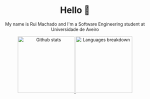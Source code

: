 <div align="center">
  <h1> Hello &#x1F44B; </h1>
  <p> My name is Rui Machado and I'm a Software Engineering student at Universidade de Aveiro
</div>

<div align="center">
  <a href="https://github.com/ruimachado23">
  <img height="181em" src="https://github-readme-stats.vercel.app/api?username=ruimachado23&show_icons=true&theme=tokyonight&include_all_commits=true&count_private=true" alt="Github stats" />
  <img height="181em" src="https://github-readme-stats.vercel.app/api/top-langs/?username=ruimachado23&layout=compact&langs_count=5&theme=tokyonight" alt="Languages breakdown" />
</div>
